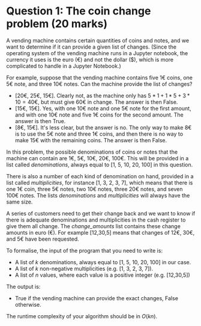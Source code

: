 # Question 1: The coin change problem (20 marks)

A vending machine contains certain quantities of coins and notes, and we want to determine if it can provide a given list of changes. (Since the operating system of the vending machine runs in a Jupyter notebook, the currency it uses is the euro (€) and not the dollar (\$), which is more complicated to handle in a Jupyter Notebook.)

For example, suppose that the vending machine contains five 1€ coins, one 5€ note, and three 10€ notes.  Can the machine provide the list of changes?
* [20€, 25€, 15€]. Clearly not, as the machine only has $5*1+1*5+3*10=40$€, but must give 60€ in change. The answer is then False.
* [15€, 15€]. Yes, with one 10€ note and one 5€ note for the first amount, and with one 10€ note and five 1€ coins for the second amount. The answer is then True.
* [8€, 15€]. It's less clear, but the answer is no. The only way to make 8€ is to use the 5€ note and three 1€ coins, and then there is no way to make 15€ with the remaining coins. The answer is then False.

In this problem, the possible denominations of coins or notes that the machine can contain are 1€, 5€, 10€, 20€, 100€. This will be provided in a list called *denominations*, always equal to [1, 5, 10, 20, 100] in this question.

There is also a number of each kind of denomination on hand, provided in a list called *multiplicities*, for instance [1, 3, 2, 3, 7], which means that there is one 1€ coin, three 5€ notes, two 10€ notes, three 20€ notes, and seven 100€ notes. The lists *denominations* and *multiplicities* will always have the same size.

A series of customers need to get their change back and we want to know if there is adequate denominations and multiplicities in the cash register to give them all change. The *change_amounts* list contains these change amounts in euro (€). For example [12,30,5] means that changes of 12€, 30€, and 5€ have been requested.

To formalise, the input of the program that you need to write is:
* A list of $k$ denominations, always equal to [1, 5, 10, 20, 100] in our case.
* A list of $k$ non-negative multiplicities (e.g. [1, 3, 2, 3, 7]).
* A list of $n$ values, where each value is a positive integer (e.g. [12,30,5])

The output is:
* True if the vending machine can provide the exact changes, False otherwise.

The runtime complexity of your algorithm should be in $O(k n)$.
